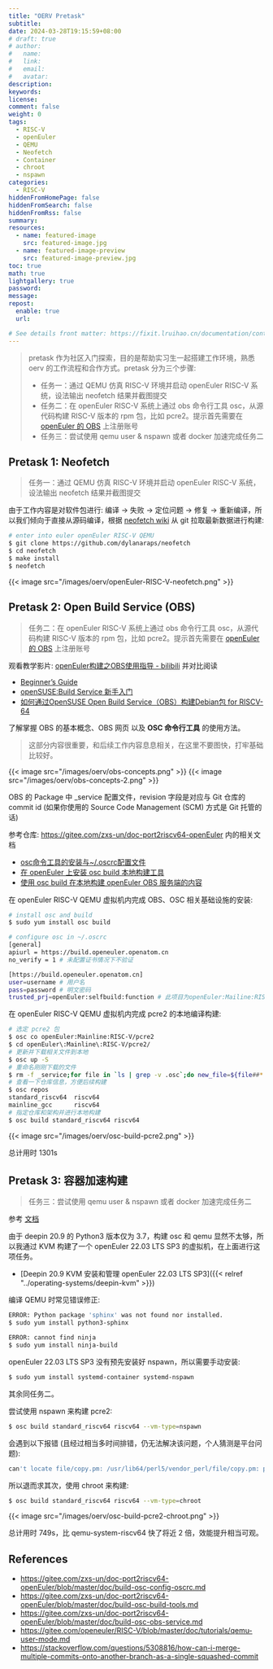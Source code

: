 ```yaml
---
title: "OERV Pretask"
subtitle:
date: 2024-03-28T19:15:59+08:00
# draft: true
# author:
#   name:
#   link:
#   email:
#   avatar:
description:
keywords:
license:
comment: false
weight: 0
tags:
  - RISC-V
  - openEuler
  - QEMU
  - Neofetch
  - Container
  - chroot
  - nspawn
categories:
  - RISC-V
hiddenFromHomePage: false
hiddenFromSearch: false
hiddenFromRss: false
summary:
resources:
  - name: featured-image
    src: featured-image.jpg
  - name: featured-image-preview
    src: featured-image-preview.jpg
toc: true
math: true
lightgallery: true
password:
message:
repost:
  enable: true
  url:

# See details front matter: https://fixit.lruihao.cn/documentation/content-management/introduction/#front-matter
---
```


> pretask 作为社区入门探索，目的是帮助实习生一起搭建工作环境，熟悉 oerv 的工作流程和合作方式。pretask 分为三个步骤:
> - 任务一：通过 QEMU 仿真 RISC-V 环境并启动 openEuler RISC-V 系统，设法输出 neofetch 结果并截图提交
> - 任务二：在 openEuler RISC-V 系统上通过 obs 命令行工具 osc，从源代码构建 RISC-V 版本的 rpm 包，比如 pcre2。提示首先需要在 [openEuler 的 OBS](https://build.openeuler.openatom.cn/project/show/openEuler:Mainline:RISC-V) 上注册账号 
> - 任务三：尝试使用 qemu user & nspawn 或者 docker 加速完成任务二

<!--more-->

## Pretask 1: Neofetch

> 任务一：通过 QEMU 仿真 RISC-V 环境并启动 openEuler RISC-V 系统，设法输出 neofetch 结果并截图提交

由于工作内容是对软件包进行: 编译 -> 失败 -> 定位问题 -> 修复 -> 重新编译，所以我们倾向于直接从源码编译，根据 [neofetch wiki](https://github.com/dylanaraps/neofetch/wiki/Installation#latest-git-master-bleeding-edge) 从 git 拉取最新数据进行构建:

```bash
# enter into euler openEuler RISC-V QEMU
$ git clone https://github.com/dylanaraps/neofetch
$ cd neofetch
$ make install
$ neofetch
```

{{< image src="/images/oerv/openEuler-RISC-V-neofetch.png" >}}

## Pretask 2: Open Build Service (OBS)

> 任务二：在 openEuler RISC-V 系统上通过 obs 命令行工具 osc，从源代码构建 RISC-V 版本的 rpm 包，比如 pcre2。提示首先需要在 [openEuler 的 OBS](https://build.openeuler.openatom.cn/project/show/openEuler:Mainline:RISC-V) 上注册账号 

观看教学影片: [openEuler构建之OBS使用指导 - bilibili](https://www.bilibili.com/video/BV1YK411H7E2/) 并对比阅读

- [Beginnerʼs Guide](https://openbuildservice.org/help/manuals/obs-user-guide/art.obs.bg)
- [openSUSE:Build Service 新手入门](https://zh.opensuse.org/openSUSE:Build_Service_%E6%96%B0%E6%89%8B%E5%85%A5%E9%97%A8)
- [如何通过OpenSUSE Open Build Service（OBS）构建Debian包 for RISCV-64](https://zhuanlan.zhihu.com/p/564032072)

了解掌握 OBS 的基本概念、OBS 网页 以及 **OSC 命令行工具** 的使用方法。

> 这部分内容很重要，和后续工作内容息息相关，在这里不要图快，打牢基础比较好。

{{< image src="/images/oerv/obs-concepts.png" >}}
{{< image src="/images/oerv/obs-concepts-2.png" >}}

OBS 的 Package 中 _service 配置文件，revision 字段是对应与 Git 仓库的 commit id (如果你使用的 Source Code Management (SCM) 方式是 Git 托管的话)

参考仓库: https://gitee.com/zxs-un/doc-port2riscv64-openEuler 内的相关文档

- [osc命令工具的安装与~/.oscrc配置文件](https://gitee.com/zxs-un/doc-port2riscv64-openEuler/blob/master/doc/build-osc-config-oscrc.md)
- [在 openEuler 上安装 osc build 本地构建工具](https://gitee.com/zxs-un/doc-port2riscv64-openEuler/blob/master/doc/build-osc-build-tools.md)
- [使用 osc build 在本地构建 openEuler OBS 服务端的内容](https://gitee.com/zxs-un/doc-port2riscv64-openEuler/blob/master/doc/build-osc-obs-service.md)

在 openEuler RISC-V QEMU 虚拟机内完成 OBS、OSC 相关基础设施的安装:

```bash
# install osc and build
$ sudo yum install osc build

# configure osc in ~/.oscrc
[general]
apiurl = https://build.openeuler.openatom.cn
no_verify = 1 # 未配置证书情况下不验证

[https://build.openeuler.openatom.cn]
user=username # 用户名
pass=password # 明文密码
trusted_prj=openEuler:selfbuild:function # 此项目为openEuler:Mailine:RISC-V项目的依赖库
```

在 openEuler RISC-V QEMU 虚拟机内完成 pcre2 的本地编译构建:

```bash
# 选定 pcre2 包
$ osc co openEuler:Mainline:RISC-V/pcre2
$ cd openEuler\:Mainline\:RISC-V/pcre2/
# 更新并下载相关文件到本地
$ osc up -S
# 重命名刚刚下载的文件
$ rm -f _service;for file in `ls | grep -v .osc`;do new_file=${file##*:};mv $file $new_file;done
# 查看一下仓库信息，方便后续构建
$ osc repos
standard_riscv64  riscv64
mainline_gcc      riscv64
# 指定仓库和架构并进行本地构建
$ osc build standard_riscv64 riscv64
```

{{< image src="/images/oerv/osc-build-pcre2.png" >}}

总计用时 1301s

## Pretask 3: 容器加速构建

> 任务三：尝试使用 qemu user & nspawn 或者 docker 加速完成任务二

参考 [文档](https://gitee.com/openeuler/RISC-V/blob/master/doc/tutorials/qemu-user-mode.md)

由于 deepin 20.9 的 Python3 版本仅为 3.7，构建 osc 和 qemu 显然不太够，所以我通过 KVM 构建了一个 openEuler 22.03 LTS SP3 的虚拟机，在上面进行这项任务。

- [Deepin 20.9 KVM 安装和管理 openEuler 22.03 LTS SP3]({{< relref "../operating-systems/deepin-kvm" >}})

编译 QEMU 时常见错误修正:

```bash
ERROR: Python package 'sphinx' was not found nor installed.
$ sudo yum install python3-sphinx

ERROR: cannot find ninja
$ sudo yum install ninja-build
```

openEuler 22.03 LTS SP3 没有预先安装好 nspawn，所以需要手动安装:

```bash
$ sudo yum install systemd-container systemd-nspawn
```

其余同任务二。

尝试使用 nspawn 来构建 pcre2:

```bash
$ osc build standard_riscv64 riscv64 --vm-type=nspawn
```

会遇到以下报错 (且经过相当多时间排错，仍无法解决该问题，个人猜测是平台问题):

```bash
can't locate file/copy.pm: /usr/lib64/perl5/vendor_perl/file/copy.pm: permission denied at /usr/bin/autoreconf line 49.
```

所以退而求其次，使用 chroot 来构建:

```bash
$ osc build standard_riscv64 riscv64 --vm-type=chroot
```

{{< image src="/images/oerv/osc-build-pcre2-chroot.png" >}}

总计用时 749s，比 qemu-system-riscv64 快了将近 2 倍，效能提升相当可观。

## References

- https://gitee.com/zxs-un/doc-port2riscv64-openEuler/blob/master/doc/build-osc-config-oscrc.md
- https://gitee.com/zxs-un/doc-port2riscv64-openEuler/blob/master/doc/build-osc-build-tools.md
- https://gitee.com/zxs-un/doc-port2riscv64-openEuler/blob/master/doc/build-osc-obs-service.md
- https://gitee.com/openeuler/RISC-V/blob/master/doc/tutorials/qemu-user-mode.md
- https://stackoverflow.com/questions/5308816/how-can-i-merge-multiple-commits-onto-another-branch-as-a-single-squashed-commit